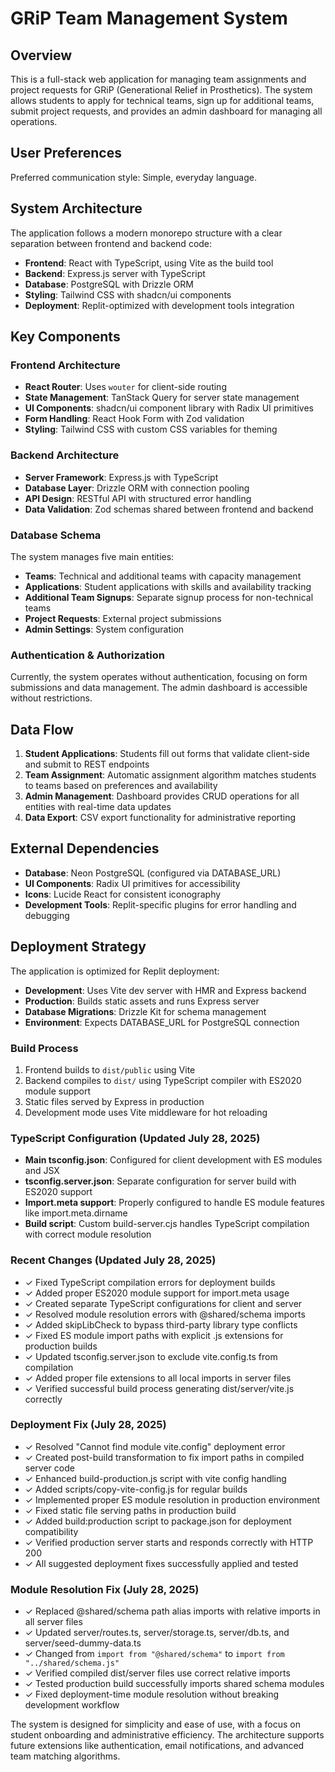 # GRiP Team Management System

## Overview

This is a full-stack web application for managing team assignments and project requests for GRiP (Generational Relief in Prosthetics). The system allows students to apply for technical teams, sign up for additional teams, submit project requests, and provides an admin dashboard for managing all operations.

## User Preferences

Preferred communication style: Simple, everyday language.

## System Architecture

The application follows a modern monorepo structure with a clear separation between frontend and backend code:

- **Frontend**: React with TypeScript, using Vite as the build tool
- **Backend**: Express.js server with TypeScript
- **Database**: PostgreSQL with Drizzle ORM
- **Styling**: Tailwind CSS with shadcn/ui components
- **Deployment**: Replit-optimized with development tools integration

## Key Components

### Frontend Architecture
- **React Router**: Uses `wouter` for client-side routing
- **State Management**: TanStack Query for server state management
- **UI Components**: shadcn/ui component library with Radix UI primitives
- **Form Handling**: React Hook Form with Zod validation
- **Styling**: Tailwind CSS with custom CSS variables for theming

### Backend Architecture
- **Server Framework**: Express.js with TypeScript
- **Database Layer**: Drizzle ORM with connection pooling
- **API Design**: RESTful API with structured error handling
- **Data Validation**: Zod schemas shared between frontend and backend

### Database Schema
The system manages five main entities:
- **Teams**: Technical and additional teams with capacity management
- **Applications**: Student applications with skills and availability tracking
- **Additional Team Signups**: Separate signup process for non-technical teams
- **Project Requests**: External project submissions
- **Admin Settings**: System configuration

### Authentication & Authorization
Currently, the system operates without authentication, focusing on form submissions and data management. The admin dashboard is accessible without restrictions.

## Data Flow

1. **Student Applications**: Students fill out forms that validate client-side and submit to REST endpoints
2. **Team Assignment**: Automatic assignment algorithm matches students to teams based on preferences and availability
3. **Admin Management**: Dashboard provides CRUD operations for all entities with real-time data updates
4. **Data Export**: CSV export functionality for administrative reporting

## External Dependencies

- **Database**: Neon PostgreSQL (configured via DATABASE_URL)
- **UI Components**: Radix UI primitives for accessibility
- **Icons**: Lucide React for consistent iconography
- **Development Tools**: Replit-specific plugins for error handling and debugging

## Deployment Strategy

The application is optimized for Replit deployment:
- **Development**: Uses Vite dev server with HMR and Express backend
- **Production**: Builds static assets and runs Express server
- **Database Migrations**: Drizzle Kit for schema management
- **Environment**: Expects DATABASE_URL for PostgreSQL connection

### Build Process
1. Frontend builds to `dist/public` using Vite
2. Backend compiles to `dist/` using TypeScript compiler with ES2020 module support
3. Static files served by Express in production
4. Development mode uses Vite middleware for hot reloading

### TypeScript Configuration (Updated July 28, 2025)
- **Main tsconfig.json**: Configured for client development with ES modules and JSX
- **tsconfig.server.json**: Separate configuration for server build with ES2020 support
- **Import.meta support**: Properly configured to handle ES module features like import.meta.dirname
- **Build script**: Custom build-server.cjs handles TypeScript compilation with correct module resolution

### Recent Changes (Updated July 28, 2025)
- ✓ Fixed TypeScript compilation errors for deployment builds
- ✓ Added proper ES2020 module support for import.meta usage  
- ✓ Created separate TypeScript configurations for client and server
- ✓ Resolved module resolution errors with @shared/schema imports
- ✓ Added skipLibCheck to bypass third-party library type conflicts
- ✓ Fixed ES module import paths with explicit .js extensions for production builds
- ✓ Updated tsconfig.server.json to exclude vite.config.ts from compilation
- ✓ Added proper file extensions to all local imports in server files
- ✓ Verified successful build process generating dist/server/vite.js correctly

### Deployment Fix (July 28, 2025)
- ✓ Resolved "Cannot find module vite.config" deployment error
- ✓ Created post-build transformation to fix import paths in compiled server code
- ✓ Enhanced build-production.js script with vite config handling
- ✓ Added scripts/copy-vite-config.js for regular builds
- ✓ Implemented proper ES module resolution in production environment
- ✓ Fixed static file serving paths in production build
- ✓ Added build:production script to package.json for deployment compatibility
- ✓ Verified production server starts and responds correctly with HTTP 200
- ✓ All suggested deployment fixes successfully applied and tested

### Module Resolution Fix (July 28, 2025)
- ✓ Replaced @shared/schema path alias imports with relative imports in all server files
- ✓ Updated server/routes.ts, server/storage.ts, server/db.ts, and server/seed-dummy-data.ts
- ✓ Changed from `import from "@shared/schema"` to `import from "../shared/schema.js"`
- ✓ Verified compiled dist/server files use correct relative imports
- ✓ Tested production build successfully imports shared schema modules
- ✓ Fixed deployment-time module resolution without breaking development workflow

The system is designed for simplicity and ease of use, with a focus on student onboarding and administrative efficiency. The architecture supports future extensions like authentication, email notifications, and advanced team matching algorithms.
